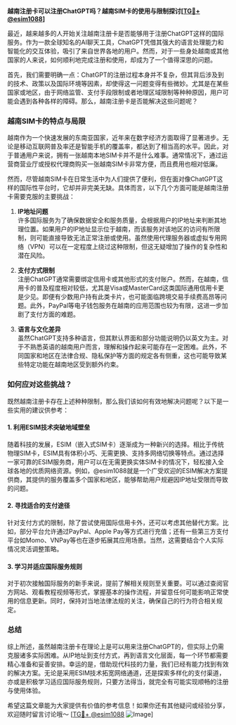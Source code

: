 **越南注册卡可以注册ChatGPT吗？越南SIM卡的使用与限制探讨[[TG💪+ @esim1088](https://t.me/s/esim1088)]**

最近，越来越多的人开始关注越南注册卡是否能够用于注册ChatGPT这样的国际服务。作为一款全球知名的AI聊天工具，ChatGPT凭借其强大的语言处理能力和智能化的交互体验，吸引了来自世界各地的用户。然而，对于一些身处越南或其他国家的人来说，如何顺利地完成注册和使用，却成为了一个值得深思的问题。

首先，我们需要明确一点：ChatGPT的注册过程本身并不复杂，但其背后涉及到的技术、政策以及国际环境等因素，却使得这一问题变得有些微妙。尤其是在某些国家或地区，由于网络监管、支付手段限制或者地理区域限制等种种原因，用户可能会遇到各种各样的障碍。那么，越南注册卡是否能解决这些问题呢？

### 越南SIM卡的特点与局限

越南作为一个快速发展的东南亚国家，近年来在数字经济方面取得了显著进步。无论是移动互联网普及率还是智能手机的覆盖率，都达到了相当高的水平。因此，对于普通用户来说，拥有一张越南本地SIM卡并不是什么难事。通常情况下，通过运营商营业厅或授权代理商购买一张越南SIM卡非常方便，而且费用也相对低廉。

然而，尽管越南SIM卡在日常生活中为人们提供了便利，但在面对像ChatGPT这样的国际性平台时，它却并非完美无缺。具体而言，以下几个方面可能是越南注册卡需要克服的主要挑战：

1. **IP地址问题**  
   许多国际服务为了确保数据安全和服务质量，会根据用户的IP地址来判断其地理位置。如果用户的IP地址显示位于越南，而该服务对该地区的访问有所限制，则可能直接导致无法正常注册或使用。虽然使用代理服务器或虚拟专用网络（VPN）可以在一定程度上绕过这种限制，但这无疑增加了操作的复杂性和潜在风险。

2. **支付方式限制**  
   注册ChatGPT通常需要绑定信用卡或其他形式的支付账户。然而，在越南，信用卡的普及程度相对较低，尤其是Visa或MasterCard这类国际通用信用卡更是少见。即便有少数用户持有此类卡片，也可能面临跨境交易手续费高昂等问题。此外，PayPal等电子钱包服务在越南的应用范围也较为有限，这进一步加剧了支付方面的难题。

3. **语言与文化差异**  
   虽然ChatGPT支持多种语言，但其默认界面和部分功能说明仍以英文为主。对于不熟悉英语的越南用户而言，理解和操作起来可能存在一定困难。此外，不同国家和地区在法律合规、隐私保护等方面的规定各有侧重，这也可能导致某些特定功能在越南地区受到额外约束。

### 如何应对这些挑战？

既然越南注册卡存在上述种种限制，那么我们该如何有效地解决问题呢？以下是一些实用的建议供参考：

#### 1. 利用ESIM技术突破地域壁垒
随着科技的发展，ESIM（嵌入式SIM卡）逐渐成为一种新兴的选择。相比于传统物理SIM卡，ESIM具有体积小巧、无需更换、支持多网络切换等特点。通过选择一家可靠的ESIM服务商，用户可以在无需更换实体SIM卡的情况下，轻松接入全球各地的优质网络资源。例如，@esim1088就是一个广受欢迎的ESIM解决方案提供商，其提供的服务覆盖多个国家和地区，能够帮助用户规避因IP地址受限而导致的问题。

#### 2. 寻找适合的支付途径
针对支付方式的限制，除了尝试使用国际信用卡外，还可以考虑其他替代方案。比如，部分平台允许通过PayPal、Apple Pay等方式进行充值；还有一些第三方支付平台如Momo、VNPay等也在逐步拓展其应用场景。当然，这需要结合个人实际情况灵活调整策略。

#### 3. 学习并适应国际服务规则
对于初次接触国际服务的新手来说，提前了解相关规则至关重要。可以通过查阅官方网站、观看教程视频等形式，掌握基本的操作流程，并留意任何可能影响正常使用的信息更新。同时，保持对当地法律法规的关注，确保自己的行为符合相关规定。

### 总结

综上所述，虽然越南注册卡在理论上是可以用来注册ChatGPT的，但实际上仍需克服诸多实际困难。从IP地址到支付方式，再到语言文化层面，每一个环节都需要精心准备和妥善安排。幸运的是，借助现代科技的力量，我们已经有能力找到有效的解决方案。无论是采用ESIM技术拓宽网络通道，还是探索多样化的支付渠道，亦或是积极学习适应国际服务规则，只要方法得当，就完全有可能实现顺畅的注册与使用体验。

希望这篇文章能为大家提供有价值的参考信息！如果你还有其他疑问或经验分享，欢迎随时留言讨论哦～ [[TG💪+ @esim1088](https://t.me/s/esim1088) ![Image](https://i.postimg.cc/4NQfJmqS/Snipaste-2025-05-13-00-14-12.png)]
